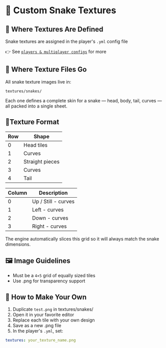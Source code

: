 # 🐍 Custom Snake Textures

## 📄 Where Textures Are Defined
Snake textures are assigned in the player's `.yml` config file

👉 See [`players & multiplayer configs`](../players.md) for more

## 📁 Where Texture Files Go
All snake texture images live in:
```
textures/snakes/
```
Each one defines a complete skin for a snake — head, body, tail, curves — all packed into a single sheet.

## 🧩Texture Format
|Row   | Shape |
| -------- | ------- |
| 0 | Head tiles | 
| 1 | Curves |
| 2 | Straight pieces |
| 3 | Curves |
| 4 | Tail |

| Column | Description |
| ------- | ------- |
| 0 | Up / Still - curves |
| 1 | Left - curves |
| 2 | Down - curves |
| 3 | Right - curves |

The engine automatically slices this grid so it will always match the snake dimensions.

## 🖼️ Image Guidelines
- Must be a `4×5` grid of equally sized tiles
- Use .png for transparency support

## 🎨 How to Make Your Own
1. Duplicate `test.png` in textures/snakes/
2. Open it in your favorite editor
3. Replace each tile with your own design
4. Save as a new .png file
5. In the player's `.yml`, set:
```yml
textures: your_texture_name.png
```